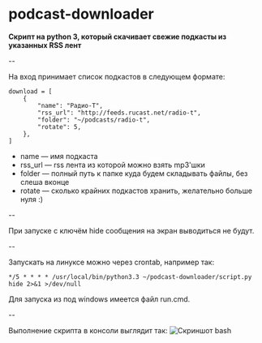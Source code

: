 podcast-downloader
==================

**Скрипт на python 3, который скачивает свежие подкасты из указанных RSS лент**

--

На вход принимает список подкастов в следующем формате:

```
download = [
    {
        "name": "Радио-Т",
        "rss_url": "http://feeds.rucast.net/radio-t",
        "folder": "~/podcasts/radio-t",
        "rotate": 5,
    },
]
```

* name — имя подкаста
* rss_url — rss лента из которой можно взять mp3'шки
* folder — полный путь к папке куда будем складывать файлы, без слеша вконце
* rotate — сколько крайних подкастов хранить, желательно больше нуля :)

--

При запуске с ключём hide сообщения на экран выводиться не будут.

--

Запускать на линуксе можно через crontab, например так:
```
*/5 * * * * /usr/local/bin/python3.3 ~/podcast-downloader/script.py hide 2>&1 >/dev/null
```

Для запуска из под windows имеется файл run.cmd.

--

Выполнение скрипта в консоли выглядит так:
![Скриншот bash](https://dl.dropboxusercontent.com/u/15126083/ShareX/2014/12/2014-12-04_20-26-54.png)
